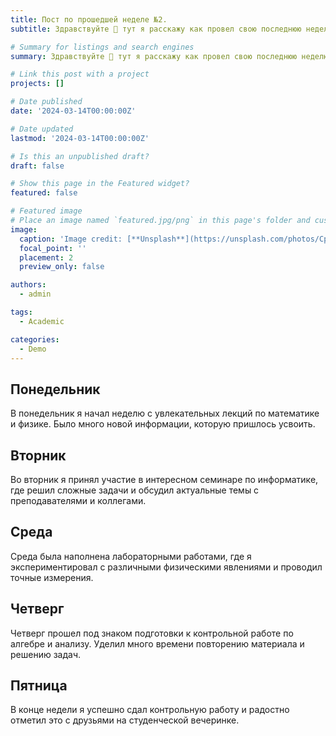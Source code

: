 ```yaml
---
title: Пост по прошедшей неделе №2.
subtitle: Здравствуйте 👋 тут я расскажу как провел свою последнюю неделю.

# Summary for listings and search engines
summary: Здравствуйте 👋 тут я расскажу как провел свою последнюю неделю.

# Link this post with a project
projects: []

# Date published
date: '2024-03-14T00:00:00Z'

# Date updated
lastmod: '2024-03-14T00:00:00Z'

# Is this an unpublished draft?
draft: false

# Show this page in the Featured widget?
featured: false

# Featured image
# Place an image named `featured.jpg/png` in this page's folder and customize its options here.
image:
  caption: 'Image credit: [**Unsplash**](https://unsplash.com/photos/CpkOjOcXdUY)'
  focal_point: ''
  placement: 2
  preview_only: false

authors:
  - admin

tags:
  - Academic

categories:
  - Demo
---
```


## Понедельник
В понедельник я начал неделю с увлекательных лекций по математике и физике. Было много новой информации, которую пришлось усвоить.

## Вторник
Во вторник я принял участие в интересном семинаре по информатике, где решил сложные задачи и обсудил актуальные темы с преподавателями и коллегами.

## Среда
Среда была наполнена лабораторными работами, где я экспериментировал с различными физическими явлениями и проводил точные измерения.

## Четверг
Четверг прошел под знаком подготовки к контрольной работе по алгебре и анализу. Уделил много времени повторению материала и решению задач.

## Пятница
В конце недели я успешно сдал контрольную работу и радостно отметил это с друзьями на студенческой вечеринке.

